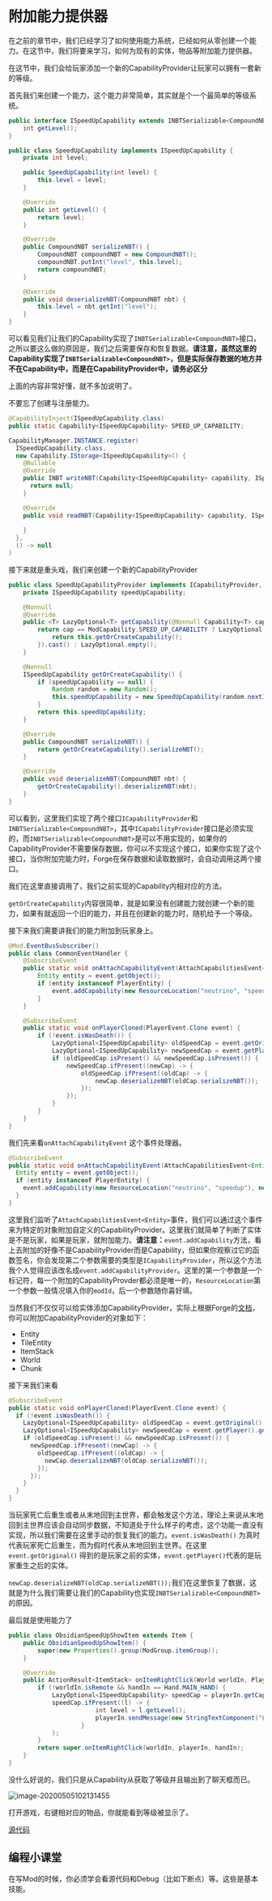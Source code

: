 # 附加能力提供器

在之前的章节中，我们已经学习了如何使用能力系统，已经如何从零创建一个能力。在这节中，我们将要来学习，如何为现有的实体，物品等附加能力提供器。

在这节中，我们会给玩家添加一个新的CapabilityProvider让玩家可以拥有一套新的等级。

首先我们来创建一个能力，这个能力非常简单，其实就是个一个最简单的等级系统。

```java
public interface ISpeedUpCapability extends INBTSerializable<CompoundNBT> {
    int getLevel();
}
```

```java
public class SpeedUpCapability implements ISpeedUpCapability {
    private int level;

    public SpeedUpCapability(int level) {
        this.level = level;
    }

    @Override
    public int getLevel() {
        return level;
    }

    @Override
    public CompoundNBT serializeNBT() {
        CompoundNBT compoundNBT = new CompoundNBT();
        compoundNBT.putInt("level", this.level);
        return compoundNBT;
    }

    @Override
    public void deserializeNBT(CompoundNBT nbt) {
        this.level = nbt.getInt("level");
    }
}
```

可以看见我们让我们的Capability实现了`INBTSerializable<CompoundNBT>`接口，之所以要这么做的原因是，我们之后需要保存和恢复数据。**请注意，虽然这里的Capability实现了`INBTSerializable<CompoundNBT>`，但是实际保存数据的地方并不在Capability中，而是在CapabilityProvider中，请务必区分**

上面的内容非常好懂，就不多加说明了。

不要忘了创建与注册能力。

```java
@CapabilityInject(ISpeedUpCapability.class)
public static Capability<ISpeedUpCapability> SPEED_UP_CAPABILITY;
```

```java
CapabilityManager.INSTANCE.register(
  ISpeedUpCapability.class,
  new Capability.IStorage<ISpeedUpCapability>() {
    @Nullable
    @Override
    public INBT writeNBT(Capability<ISpeedUpCapability> capability, ISpeedUpCapability instance, Direction side) {
      return null;
    }

    @Override
    public void readNBT(Capability<ISpeedUpCapability> capability, ISpeedUpCapability instance, Direction side, INBT nbt) {
      
    }
  },
  () -> null
)
```

接下来就是重头戏，我们来创建一个新的CapabilityProvider

```java
public class SpeedUpCapabilityProvider implements ICapabilityProvider, INBTSerializable<CompoundNBT> {
    private ISpeedUpCapability speedUpCapability;

    @Nonnull
    @Override
    public <T> LazyOptional<T> getCapability(@Nonnull Capability<T> cap, @Nullable Direction side) {
        return cap == ModCapability.SPEED_UP_CAPABILITY ? LazyOptional.of(() -> {
            return this.getOrCreateCapability();
        }).cast() : LazyOptional.empty();
    }

    @Nonnull
    ISpeedUpCapability getOrCreateCapability() {
        if (speedUpCapability == null) {
            Random random = new Random();
            this.speedUpCapability = new SpeedUpCapability(random.nextInt(99) + 1);
        }
        return this.speedUpCapability;
    }

    @Override
    public CompoundNBT serializeNBT() {
        return getOrCreateCapability().serializeNBT();
    }

    @Override
    public void deserializeNBT(CompoundNBT nbt) {
        getOrCreateCapability().deserializeNBT(nbt);
    }
}
```

可以看到，这里我们实现了两个接口`ICapabilityProvider`和`INBTSerializable<CompoundNBT>`，其中`ICapabilityProvider`接口是必须实现的，而`INBTSerializable<CompoundNBT>`是可以不用实现的，如果你的CapabilityProvider不需要保存数据，你可以不实现这个接口，如果你实现了这个接口，当你附加完能力时，Forge在保存数据和读取数据时，会自动调用这两个接口。

我们在这里直接调用了，我们之前实现的Capability内相对应的方法。

`getOrCreateCapability`内容很简单，就是如果没有创建能力就创建一个新的能力，如果有就返回一个旧的能力，并且在创建新的能力时，随机给予一个等级。

接下来我们需要讲我们的能力附加到玩家身上。

```java
@Mod.EventBusSubscriber()
public class CommonEventHandler {
    @SubscribeEvent
    public static void onAttachCapabilityEvent(AttachCapabilitiesEvent<Entity> event) {
        Entity entity = event.getObject();
        if (entity instanceof PlayerEntity) {
            event.addCapability(new ResourceLocation("neutrino", "speedup"), new SpeedUpCapabilityProvider());
        }
    }

    @SubscribeEvent
    public static void onPlayerCloned(PlayerEvent.Clone event) {
        if (!event.isWasDeath()) {
            LazyOptional<ISpeedUpCapability> oldSpeedCap = event.getOriginal().getCapability(ModCapability.SPEED_UP_CAPABILITY);
            LazyOptional<ISpeedUpCapability> newSpeedCap = event.getPlayer().getCapability(ModCapability.SPEED_UP_CAPABILITY);
            if (oldSpeedCap.isPresent() && newSpeedCap.isPresent()) {
                newSpeedCap.ifPresent((newCap) -> {
                    oldSpeedCap.ifPresent((oldCap) -> {
                        newCap.deserializeNBT(oldCap.serializeNBT());
                    });
                });
            }
        }
    }
}
```

我们先来看`onAttachCapabilityEvent` 这个事件处理器。

```java
@SubscribeEvent
public static void onAttachCapabilityEvent(AttachCapabilitiesEvent<Entity> event) {
  Entity entity = event.getObject();
  if (entity instanceof PlayerEntity) {
    event.addCapability(new ResourceLocation("neutrino", "speedup"), new SpeedUpCapabilityProvider());
  }
}
```

这里我们监听了`AttachCapabilitiesEvent<Entity>`事件，我们可以通过这个事件来为特定的对象附加自定义的CapabilityProvider。这里我们就简单了判断了实体是不是玩家，如果是玩家，就附加能力。**请注意：**`event.addCapability`方法，看上去附加的好像不是CapabilityProvider而是Capability，但如果你观察过它的函数签名，你会发现第二个参数需要的类型是`ICapabilityProvider`，所以这个方法我个人觉得应该改名成`event.addCapabilityProvider`。这里的第一个参数是一个标记符，每一个附加的CapabilityProvder都必须是唯一的，`ResourceLocation`第一个参数一般情况填入你的`modId`，后一个参数随你喜好填。

当然我们不仅仅可以给实体添加CapabilityProvider，实际上根据Forge的[文档](https://mcforge.readthedocs.io/en/latest/datastorage/capabilities/#attaching-capabilities)，你可以附加CapabilityProvider的对象如下：

- Entity
- TileEntity
- ItemStack
- World
- Chunk

接下来我们来看 

```java
@SubscribeEvent
public static void onPlayerCloned(PlayerEvent.Clone event) {
  if (!event.isWasDeath()) {
    LazyOptional<ISpeedUpCapability> oldSpeedCap = event.getOriginal().getCapability(ModCapability.SPEED_UP_CAPABILITY);
    LazyOptional<ISpeedUpCapability> newSpeedCap = event.getPlayer().getCapability(ModCapability.SPEED_UP_CAPABILITY);
    if (oldSpeedCap.isPresent() && newSpeedCap.isPresent()) {
      newSpeedCap.ifPresent((newCap) -> {
        oldSpeedCap.ifPresent((oldCap) -> {
          newCap.deserializeNBT(oldCap.serializeNBT());
        });
      });
    }
  }
}
```

当玩家死亡后重生或者从末地回到主世界，都会触发这个方法，理论上来说从末地回到主世界应该会自动同步数据，不知道处于什么样子的考虑，这个功能一直没有实现，所以我们需要在这里手动的恢复我们的能力。`event.isWasDeath()` 为真时代表玩家死亡后重生，而为假时代表从末地回到主世界。在这里`event.getOriginal()` 得到的是玩家之前的实体，`event.getPlayer()`代表的是玩家重生之后的实体。

`newCap.deserializeNBT(oldCap.serializeNBT());`我们在这里恢复了数据，这就是为什么我们需要让我们的Capability也实现`INBTSerializable<CompoundNBT>`的原因。

最后就是使用能力了

```java
public class ObsidianSpeedUpShowItem extends Item {
    public ObsidianSpeedUpShowItem() {
        super(new Properties().group(ModGroup.itemGroup));
    }

    @Override
    public ActionResult<ItemStack> onItemRightClick(World worldIn, PlayerEntity playerIn, Hand handIn) {
        if (!worldIn.isRemote && handIn == Hand.MAIN_HAND) {
            LazyOptional<ISpeedUpCapability> speedCap = playerIn.getCapability(ModCapability.SPEED_UP_CAPABILITY);
            speedCap.ifPresent((l) -> {
                        int level = l.getLevel();
                        playerIn.sendMessage(new StringTextComponent("Level: " + level));
                    }
            );
        }
        return super.onItemRightClick(worldIn, playerIn, handIn);
    }
}
```

没什么好说的，我们只是从Capability从获取了等级并且输出到了聊天框而已。

![image-20200505102131455](attachcapabilityprovider.assets/image-20200505102131455.png)

打开游戏，右键相对应的物品，你就能看到等级被显示了。

[源代码](https://github.com/FledgeXu/NeutrinoSourceCode/tree/master/src/main/java/com/tutorial/neutrino/entity_capabilityprovider)

## 编程小课堂

在写Mod的时候，你必须学会看源代码和Debug（比如下断点）等。这些是基本技能。